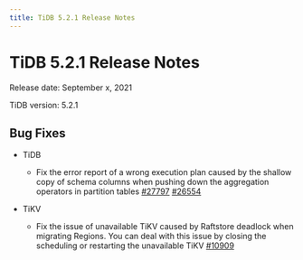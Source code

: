 ```yaml
---
title: TiDB 5.2.1 Release Notes
---
```


# TiDB 5.2.1 Release Notes

Release date: September x, 2021

TiDB version: 5.2.1

## Bug Fixes

+ TiDB

    - Fix the error report of a wrong execution plan caused by the shallow copy of schema columns when pushing down the aggregation operators in partition tables [#27797](https://github.com/pingcap/tidb/issues/27797) [#26554](https://github.com/pingcap/tidb/issues/26554)

+ TiKV

    - Fix the issue of unavailable TiKV caused by Raftstore deadlock when migrating Regions. You can deal with this issue by closing the scheduling or restarting the unavailable TiKV [#10909](https://github.com/tikv/tikv/issues/10909)
